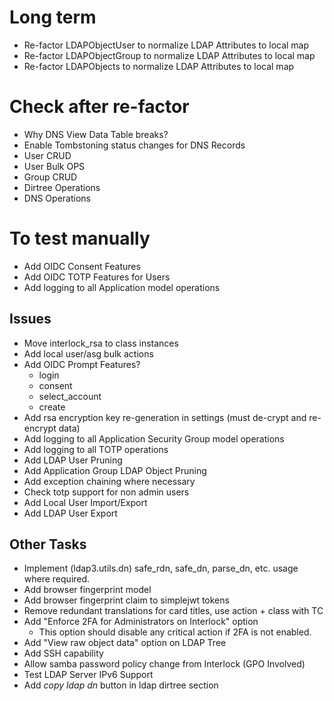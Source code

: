 # Long term
* Re-factor LDAPObjectUser to normalize LDAP Attributes to local map
* Re-factor LDAPObjectGroup to normalize LDAP Attributes to local map
* Re-factor LDAPObjects to normalize LDAP Attributes to local map

# Check after re-factor
* Why DNS View Data Table breaks?
* Enable Tombstoning status changes for DNS Records
* User CRUD
* User Bulk OPS
* Group CRUD
* Dirtree Operations
* DNS Operations

# To test manually
* Add OIDC Consent Features <t>
* Add OIDC TOTP Features for Users <t>
* Add logging to all Application model operations <t>

## Issues
* Move interlock_rsa to class instances
* Add local user/asg bulk actions
* Add OIDC Prompt Features?
	* login
	* consent
	* select_account
	* create
* Add rsa encryption key re-generation in settings (must de-crypt and re-encrypt data)
* Add logging to all Application Security Group model operations
* Add logging to all TOTP operations
* Add LDAP User Pruning
* Add Application Group LDAP Object Pruning
* Add exception chaining where necessary
* Check totp support for non admin users
* Add Local User Import/Export
* Add LDAP User Export

## Other Tasks
* Implement (ldap3.utils.dn) safe_rdn, safe_dn, parse_dn, etc. usage where required.
* Add browser fingerprint model
* Add browser fingerprint claim to simplejwt tokens
* Remove redundant translations for card titles, use action + class with TC
* Add "Enforce 2FA for Administrators on Interlock" option
	* This option should disable any critical action if 2FA is not enabled.
* Add "View raw object data" option on LDAP Tree
* Add SSH capability
* Allow samba password policy change from Interlock (GPO Involved)
* Test LDAP Server IPv6 Support
* Add *copy ldap dn* button in ldap dirtree section
